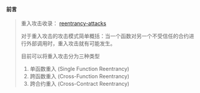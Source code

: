 #### 前言

>  重入攻击收录： [reentrancy-attacks](https://github.com/pcaversaccio/reentrancy-attacks)
>
> 对于重入攻击的攻击模式简单概括：当一个函数对另一个不受信任的合约进行外部调用时，重入攻击就有可能发生。
>
> 目前可以将重入攻击分为三种类型
>
> 1. 单函数重入 (Single Function Reentrancy)
> 2. 跨函数重入 (Cross-Function Reentrancy)
> 3. 跨合约重入 (Cross-Contract Reentrancy)